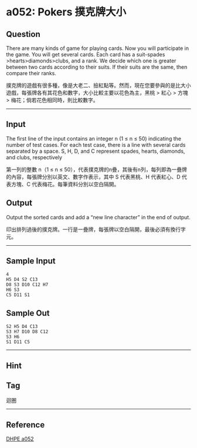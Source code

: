 # a052: Pokers 撲克牌大小

## Question
There are many kinds of game for playing cards. Now you will participate in the game. You will get several cards. Each card has a suit-spades >hearts>diamonds>clubs, and a rank. We decide which one is greater between two cards according to their suits. If their suits are the same, then compare their ranks.

 

撲克牌的遊戲有很多種，像是大老二、撿紅點等。然而，現在您要參與的是比大小遊戲，每張牌各有其花色和數字，大小比較主要以花色為主，黑桃 > 紅心 > 方塊 > 梅花；倘若花色相同時，則比較數字。

---

## Input
The first line of the input contains an integer n (1 ≤ n ≤ 50) indicating the number of test cases. For each test case, there is a line with several cards separated by a space. S, H, D, and C represent spades, hearts, diamonds, and clubs, respectively

 

第一列的整數 n（1 ≤ n ≤ 50），代表撲克牌的n疊，其後有n列，每列即為一疊牌的內容，每張牌分別以英文、數字作表示，其中 S 代表黑桃、H 代表紅心、D 代表方塊、C 代表梅花。每筆資料分別以空白隔開。

## Output
Output the sorted cards and add a “new line character” in the end of output.

印出排列過後的撲克牌。一行是一疊牌，每張牌以空白隔開，最後必須有換行字元。

---

## Sample Input
```
4
H5 D4 S2 C13 
D8 S3 D10 C12 H7 
H6 S3 
C5 D11 S1
```

## Sample Out
```
S2 H5 D4 C13 
S3 H7 D10 D8 C12 
S3 H6 
S1 D11 C5
```

---

## Hint

## Tag
迴圈

---
## Reference
[DHPE a052](http://134.208.12.72/ShowProblem?problemid=a052)